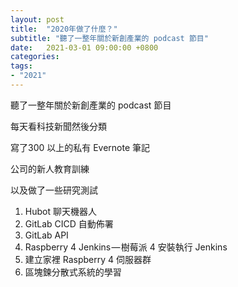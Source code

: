 ```yaml
---
layout: post
title:  "2020年做了什麼？"
subtitle: "聽了一整年關於新創產業的 podcast 節目"
date:   2021-03-01 09:00:00 +0800
categories: 
tags:
- "2021"
---
```


聽了一整年關於新創產業的 podcast 節目

每天看科技新聞然後分類

寫了300 以上的私有 Evernote 筆記

公司的新人教育訓練

以及做了一些研究測試

1.  Hubot 聊天機器人
2.  GitLab CICD 自動佈署
3.  GitLab API
4.  Raspberry 4 Jenkins — 樹莓派 4 安裝執行 Jenkins
5.  建立家裡 Raspberry 4 伺服器群
6.  區塊鍊分散式系統的學習